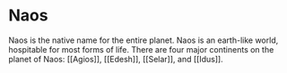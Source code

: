 # Naos
Naos is the native name for the entire planet. Naos is an earth-like world, hospitable for most forms of life. There are four major continents on the planet of Naos: [[Agios]], [[Edesh]], [[Selar]], and [[Idus]].